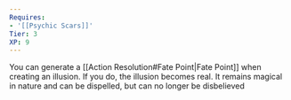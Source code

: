 ```yaml
---
Requires:
- '[[Psychic Scars]]'
Tier: 3
XP: 9
---
```


You can generate a [[Action Resolution#Fate Point|Fate Point]] when creating an illusion. If you do, the illusion becomes real. It remains magical in nature and can be dispelled, but can no longer be disbelieved